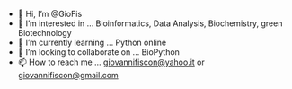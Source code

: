 - 👋 Hi, I’m @GioFis
- 👀 I’m interested in ... Bioinformatics, Data Analysis, Biochemistry, green Biotechnology
- 🌱 I’m currently learning ... Python online 
- 💞️ I’m looking to collaborate on ... BioPython
- 📫 How to reach me ... giovannifiscon@yahoo.it or giovannifiscon@gmail.com

<!---
GioFis/GioFis is a ✨ special ✨ repository because its `README.md` (this file) appears on your GitHub profile.
You can click the Preview link to take a look at your changes.
--->
